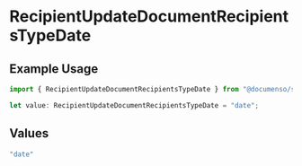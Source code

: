 # RecipientUpdateDocumentRecipientsTypeDate

## Example Usage

```typescript
import { RecipientUpdateDocumentRecipientsTypeDate } from "@documenso/sdk-typescript/models/operations";

let value: RecipientUpdateDocumentRecipientsTypeDate = "date";
```

## Values

```typescript
"date"
```
